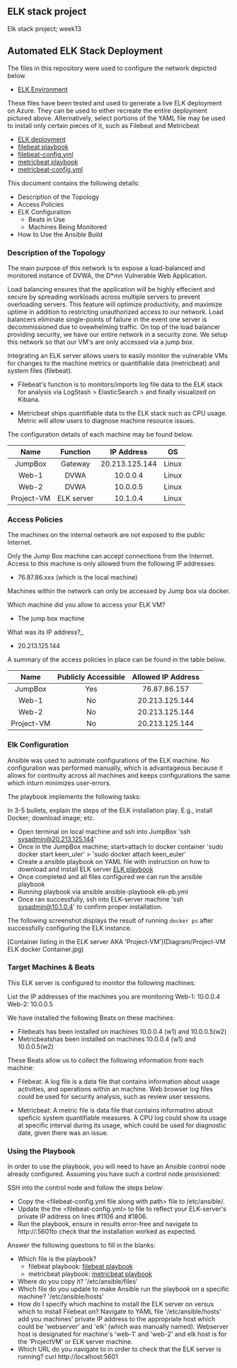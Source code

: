 ## ELK stack project

Elk stack project; week13

## Automated ELK Stack Deployment

The files in this repository were used to configure the network depicted below.

- [ELK Environment](Diagram/ELK-NetworkDia.drawio.png)

These files have been tested and used to generate a live ELK deployment on Azure. They can be used to either recreate the entire deployment pictured above. Alternatively, select portions of the YAML file may be used to install only certain pieces of it, such as Filebeat and Metricbeat

- [ELK deployment](Ansible/elk-pb.yml)
- [filebeat playbook](Ansible/filebeat-pb.yml)
- [filebeat-config.yml](Ansible/filebeat-config.yml)
- [metricbeat playbook](Ansible/metricbeat-pb.yml)
- [metricbeat-config.yml](Ansible/metricbeat-config.yml)

This document contains the following details:

- Description of the Topology
- Access Policies
- ELK Configuration
  - Beats in Use
  - Machines Being Monitored
- How to Use the Ansible Build


### Description of the Topology

The main purpose of this network is to expose a load-balanced and monitored instance of DVWA, the D*mn Vulnerable Web Application.

Load balancing ensures that the application will be highly effecient and secure by spreading workloads across multiple servers to prevent overloading servers. This feature will optimize productivity, and maximize uptime in addition to restricting unauthorized access to our network. Load balancers eliminate single-points of failure in the event one server is decommissioned due to ovewhelming traffic. On top of the load balancer providing security, we have our entire network in a security zone. We setup this network so that our VM's are only accessed via a jump box.

Integrating an ELK server allows users to easily monitor the vulnerable VMs for changes to the machine metrics or quantifiable data (metricbeat) and system files (filebeat).

- Filebeat's function is to monitors/imports log file data to the ELK stack for analysis via LogStash > ElasticSearch > and finally visualized on Kibana.

- Metricbeat ships quantifiable data to the ELK stack such as CPU usage. Metric will allow users to diagnose machine resource issues.

The configuration details of each machine may be found below.


|    Name    |  Function  |   IP Address   |   OS  |
|:----------:|:----------:|:--------------:|:-----:|
|   JumpBox  |   Gateway  | 20.213.125.144 | Linux |
|    Web-1   |    DVWA    |    10.0.0.4    | Linux |
|    Web-2   |    DVWA    |    10.0.0.5    | Linux |
| Project-VM | ELK server |    10.1.0.4    | Linux |


### Access Policies

The machines on the internal network are not exposed to the public Internet. 

Only the Jump Box machine can accept connections from the Internet. Access to this machine is only allowed from the following IP addresses:
- 76.87.86.xxx (which is the local machine)

Machines within the network can only be accessed by Jump box via docker.

Which machine did you allow to access your ELK VM?
- The jump box machine

What was its IP address?_
- 20.213.125.144

A summary of the access policies in place can be found in the table below.

|    Name    | Publicly Accessible | Allowed IP Address |
|:----------:|:-------------------:|:------------------:|
|   JumpBox  |         Yes         |    76.87.86.157    |
|    Web-1   |          No         |   20.213.125.144   |
|    Web-2   |          No         |   20.213.125.144   |
| Project-VM |          No         |   20.213.125.144   |


### Elk Configuration

Ansible was used to automate configurations of the ELK machine. No configuration was performed manually, which is advantageous because it allows for continuity across all machines and keeps configurations the same which inturn minimizes user-errors. 

The playbook implements the following tasks:

In 3-5 bullets, explain the steps of the ELK installation play. E.g., install Docker; download image; etc.
- Open terminal on local machine and ssh into JumpBox 'ssh sysadmin@20.213.125.144'
- Once in the JumpBox machine; start>attach to docker container 'sudo docker start keen_uler' > 'sudo docker attach keen_euler'
- Create a ansible playbook on YAML file with instruction on how to download and install ELK server [ELK playbook](Ansible/elk-pb.yml)
- Once completed and all files configured we can run the ansible playbook
- Running playbook via ansible ansible-playbook elk-pb.yml
- Once ran successfully, ssh into ELK-server machine 'ssh sysadmin@10.1.0.4' to confirm proper installation.

The following screenshot displays the result of running `docker ps` after successfully configuring the ELK instance.

[Container listing in the ELK server AKA 'Project-VM'](Diagram/Project-VM ELK docker Container.jpg)

### Target Machines & Beats

This ELK server is configured to monitor the following machines:

List the IP addresses of the machines you are monitoring
	Web-1: 10.0.0.4
	Web-2: 10.0.0.5

We have installed the following Beats on these machines:

- Filebeats has been installed on machines 10.0.0.4 (w1) and 10.0.0.5(w2) <insert module status img>
- Metricbeatshas been installed on machines 10.0.0.4 (w1) and 10.0.0.5(w2) <insert module status img>

These Beats allow us to collect the following information from each machine:

- Filebeat: A log file is a data file that contains information about usage activities, and operations within an machine. Web browser log files could be used for security analysis, such as review user sessions.

- Metricbeat: A metric file is data file that contains informatino about speficic system quantifiable measures. A CPU log could show its usage at specific interval during its usage, which could be used for diagnostic date, given there was an issue. 

### Using the Playbook

In order to use the playbook, you will need to have an Ansible control node already configured. Assuming you have such a control node provisioned: 

SSH into the control node and follow the steps below:
- Copy the <filebeat-config.yml file along with path> file to /etc/ansible/.
- Update the the <filebeat-config.yml> to file to reflect your ELK-server's private IP address on lines #1106 and #1806.
- Run the playbook, ensure in results error-free and navigate to http://<localhost>:5601to check that the installation worked as expected.

Answer the following questions to fill in the blanks:

- Which file is the playbook? 
	- filebeat playbook: [filebeat playbook](Ansible/filebeat-pb.yml)
	- metricbeat playbook: [metricbeat playbook](Ansible/metricbeat-pb.yml)
- Where do you copy it? 
	'/etc/ansible/files'
- Which file do you update to make Ansible run the playbook on a specific machine?
	'/etc/ansible/hosts'
- How do I specify which machine to install the ELK server on versus which to install Filebeat on?
	Navigate to YAML file '/etc/ansible/hosts' add you machines' private IP address to the 	appropriate host which could be 'webserver' and 'elk' (which was 	 manually named). Webserver host is designated for machine's 'web-1' and 'web-2' and elk host is for the 'ProjectVM' or ELK server machine.
- Which URL do you navigate to in order to check that the ELK server is running?
	curl http://localhost:5601
